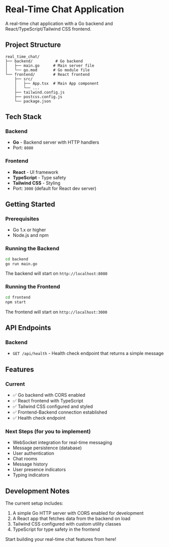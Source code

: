 # Real-Time Chat Application

A real-time chat application with a Go backend and React/TypeScript/Tailwind CSS frontend.

## Project Structure

```
real_time_chat/
├── backend/          # Go backend
│   ├── main.go      # Main server file
│   └── go.mod       # Go module file
└── frontend/        # React frontend
    ├── src/
    │   ├── App.tsx  # Main App component
    │   └── ...
    ├── tailwind.config.js
    ├── postcss.config.js
    └── package.json
```

## Tech Stack

### Backend
- **Go** - Backend server with HTTP handlers
- Port: `8080`

### Frontend
- **React** - UI framework
- **TypeScript** - Type safety
- **Tailwind CSS** - Styling
- Port: `3000` (default for React dev server)

## Getting Started

### Prerequisites
- Go 1.x or higher
- Node.js and npm

### Running the Backend

```bash
cd backend
go run main.go
```

The backend will start on `http://localhost:8080`

### Running the Frontend

```bash
cd frontend
npm start
```

The frontend will start on `http://localhost:3000`

## API Endpoints

### Backend
- `GET /api/health` - Health check endpoint that returns a simple message

## Features

### Current
- ✅ Go backend with CORS enabled
- ✅ React frontend with TypeScript
- ✅ Tailwind CSS configured and styled
- ✅ Frontend-Backend connection established
- ✅ Health check endpoint

### Next Steps (for you to implement)
- WebSocket integration for real-time messaging
- Message persistence (database)
- User authentication
- Chat rooms
- Message history
- User presence indicators
- Typing indicators

## Development Notes

The current setup includes:
1. A simple Go HTTP server with CORS enabled for development
2. A React app that fetches data from the backend on load
3. Tailwind CSS configured with custom utility classes
4. TypeScript for type safety in the frontend

Start building your real-time chat features from here!
